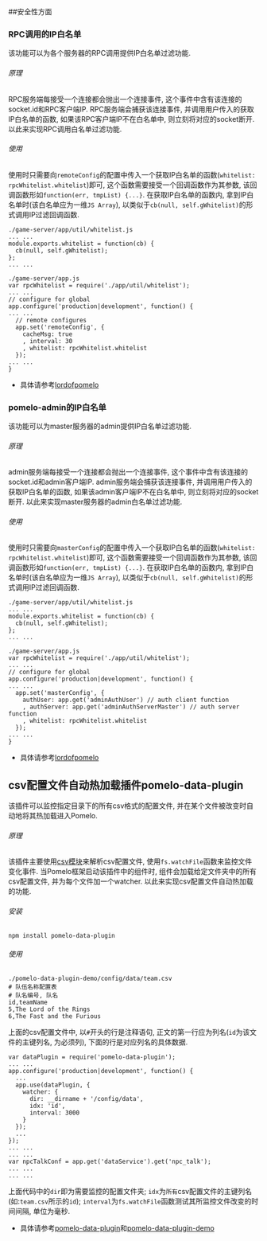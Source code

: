 ##安全性方面

### RPC调用的IP白名单

该功能可以为各个服务器的RPC调用提供IP白名单过滤功能.

###### 原理

RPC服务端每接受一个连接都会抛出一个连接事件, 这个事件中含有该连接的socket.id和RPC客户端IP. RPC服务端会捕获该连接事件, 并调用用户传入的获取IP白名单的函数, 如果该RPC客户端IP不在白名单中, 则立刻将对应的socket断开. 以此来实现RPC调用白名单过滤功能.

###### 使用

使用时只需要向`remoteConfig`的配置中传入一个获取IP白名单的函数(`whitelist: rpcWhitelist.whitelist`)即可, 这个函数需要接受一个回调函数作为其参数, 该回调函数形如`function(err, tmpList) {...}`. 在获取IP白名单的函数内, 拿到IP白名单时(该白名单应为一维`JS Array`), 以类似于`cb(null, self.gWhitelist)`的形式调用IP过滤回调函数.

```
./game-server/app/util/whitelist.js
... ...
module.exports.whitelist = function(cb) {
  cb(null, self.gWhitelist);
};
... ...
```

```
./game-server/app.js
var rpcWhitelist = require('./app/util/whitelist');
... ...
// configure for global
app.configure('production|development', function() {
... ...
  // remote configures
  app.set('remoteConfig', {
    cacheMsg: true
    , interval: 30
    , whitelist: rpcWhitelist.whitelist
  });
... ...
}
```

* 具体请参考[lordofpomelo](https://github.com/NetEase/lordofpomelo/tree/dev)

### pomelo-admin的IP白名单

该功能可以为master服务器的admin提供IP白名单过滤功能.

###### 原理

admin服务端每接受一个连接都会抛出一个连接事件, 这个事件中含有该连接的socket.id和admin客户端IP. admin服务端会捕获该连接事件, 并调用用户传入的获取IP白名单的函数, 如果该admin客户端IP不在白名单中, 则立刻将对应的socket断开. 以此来实现master服务器的admin白名单过滤功能.

###### 使用

使用时只需要向`masterConfig`的配置中传入一个获取IP白名单的函数(`whitelist: rpcWhitelist.whitelist`)即可, 这个函数需要接受一个回调函数作为其参数, 该回调函数形如`function(err, tmpList) {...}`. 在获取IP白名单的函数内, 拿到IP白名单时(该白名单应为一维`JS Array`), 以类似于`cb(null, self.gWhitelist)`的形式调用IP过滤回调函数.

```
./game-server/app/util/whitelist.js
... ...
module.exports.whitelist = function(cb) {
  cb(null, self.gWhitelist);
};
... ...
```

```
./game-server/app.js
var rpcWhitelist = require('./app/util/whitelist');
... ...
// configure for global
app.configure('production|development', function() {
... ...
  app.set('masterConfig', {
    authUser: app.get('adminAuthUser') // auth client function
    , authServer: app.get('adminAuthServerMaster') // auth server function
    , whitelist: rpcWhitelist.whitelist
  });
... ...
}
```

* 具体请参考[lordofpomelo](https://github.com/NetEase/lordofpomelo/tree/dev)


## csv配置文件自动热加载插件pomelo-data-plugin

该插件可以监控指定目录下的所有csv格式的配置文件, 并在某个文件被改变时自动地将其热加载进入Pomelo. 

###### 原理

该插件主要使用[csv模块](https://npmjs.org/package/csv)来解析csv配置文件, 使用`fs.watchFile`函数来监控文件变化事件. 当Pomelo框架启动该插件中的组件时, 组件会加载给定文件夹中的所有csv配置文件, 并为每个文件加一个watcher. 以此来实现csv配置文件自动热加载的功能.

###### 安装

```
npm install pomelo-data-plugin
```

###### 使用

```
./pomelo-data-plugin-demo/config/data/team.csv
# 队伍名称配置表
# 队名编号, 队名
id,teamName
5,The Lord of the Rings
6,The Fast and the Furious
```

上面的csv配置文件中, 以`#`开头的行是注释语句, 正文的第一行应为列名(`id`为该文件的主键列名, 为必须列), 下面的行是对应列名的具体数据.

```
var dataPlugin = require('pomelo-data-plugin');
... ...
app.configure('production|development', function() {
  ...
  app.use(dataPlugin, {
    watcher: {
      dir: __dirname + '/config/data',
      idx: 'id',
      interval: 3000
    }
  });
  ...
});
... ...
... ...
var npcTalkConf = app.get('dataService').get('npc_talk');
... ...
... ...
```

上面代码中的`dir`即为需要监控的配置文件夹; `idx`为`所有`csv配置文件的主键列名(如:`team.csv`所示的`id`); `interval`为`fs.watchFile`函数测试其所监控文件改变的时间间隔, 单位为毫秒. 

* 具体请参考[pomelo-data-plugin](https://github.com/palmtoy/pomelo-data-plugin)和[pomelo-data-plugin-demo](https://github.com/palmtoy/pomelo-data-plugin-demo)


